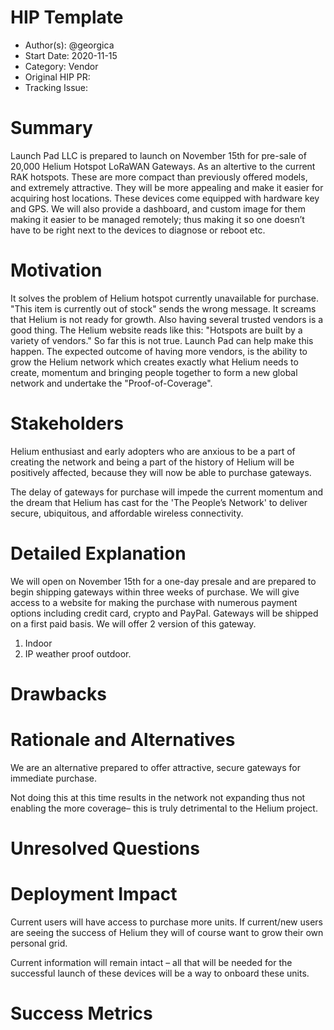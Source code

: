 # HIP Template

- Author(s): @georgica
- Start Date: 2020-11-15
- Category: Vendor
- Original HIP PR: 
- Tracking Issue: 

# Summary
[summary]: #summary

Launch Pad LLC is prepared to launch on November 15th for pre-sale of 20,000 Helium Hotspot LoRaWAN Gateways. As an altertive to the current RAK hotspots. These are more compact than previously offered models, and extremely attractive. They will be more appealing and make it easier for acquiring host locations. These devices come equipped with hardware key and GPS. We will also provide a dashboard, and custom image for them making it easier to be managed remotely; thus making it so one doesn’t have to be right next to the devices to diagnose or reboot etc. 

# Motivation
[motivation]: #motivation

It solves the problem of Helium hotspot currently unavailable for purchase. "This item is currently out of stock" sends the wrong message. It screams that Helium is not ready for growth. Also having several trusted vendors is a good thing. The Helium website reads like this: "Hotspots are built by a variety of vendors." So far this is not true. Launch Pad can help make this happen. 
The expected outcome of having more vendors, is the ability to grow the Helium network which creates exactly what Helium needs to create, momentum and bringing people together to form a new global network and undertake the "Proof-of-Coverage".


# Stakeholders
[stakeholders]: #stakeholders

Helium enthusiast and early adopters who are anxious to be a part of creating the network and being a part of the history of Helium will be positively affected, because they will now be able to purchase gateways.  

The delay of gateways for purchase will impede the current momentum and the dream that Helium has cast for the 'The People’s Network' to deliver secure, ubiquitous, and affordable wireless connectivity.


# Detailed Explanation
[detailed-explanation]: #detailed-explanation

We will open on November 15th for a one-day presale and are prepared to begin shipping gateways within three weeks of purchase. We will give access to a website for making the purchase with numerous payment options including credit card, crypto and PayPal. Gateways will be shipped on a first paid basis. 
We will offer 2 version of this gateway.
1. Indoor
2. IP weather proof outdoor.

# Drawbacks
[drawbacks]: #drawbacks


# Rationale and Alternatives
[alternatives]: #rationale-and-alternatives

We are an alternative prepared to offer attractive, secure gateways for immediate purchase.

Not doing this at this time results in the network not expanding thus not enabling the more coverage– this is truly detrimental to the Helium project.

# Unresolved Questions
[unresolved]: #unresolved-questions


# Deployment Impact
[deployment-impact]: #deployment-impact

Current users will have access to purchase more units. If current/new users are seeing the success of Helium they will of course want to grow their own personal grid. 

Current information will remain intact – all that will be needed for the successful launch of these devices will be a way to onboard these units.
# Success Metrics
[success-metrics]: #success-metrics
